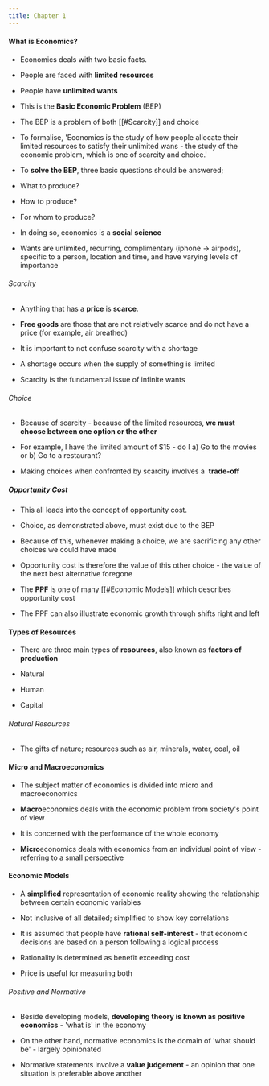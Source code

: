 ```yaml
---
title: Chapter 1
---
```

#### What is Economics?

- Economics deals with two basic facts.

- People are faced with **limited resources**

- People have **unlimited wants**

- This is the **Basic Economic Problem** (BEP)

- The BEP is a problem of both [[#Scarcity]] and choice

- To formalise, 'Economics is the study of how people allocate their limited resources to satisfy their unlimited wans - the study of the economic problem, which is one of scarcity and choice.'

- To **solve the BEP**, three basic questions should be answered;

- What to produce?

- How to produce?

- For whom to produce?

- In doing so, economics is a **social science**

- Wants are unlimited, recurring, complimentary (iphone -> airpods), specific to a person, location and time, and have varying levels of importance

###### Scarcity

- Anything that has a **price** is **scarce**.

- **Free goods** are those that are not relatively scarce and do not have a price (for example, air breathed)

- It is important to not confuse scarcity with a shortage

- A shortage occurs when the supply of something is limited

- Scarcity is the fundamental issue of infinite wants

###### Choice

- Because of scarcity - because of the limited resources, **we must choose between one option or the other**

- For example, I have the limited amount of $15 - do I
	a) Go to the movies or
	b) Go to a restaurant?

- Making choices when confronted by scarcity involves a  **trade-off**

##### Opportunity Cost

- This all leads into the concept of opportunity cost.

- Choice, as demonstrated above, must exist due to the BEP

- Because of this, whenever making a choice, we are sacrificing any other choices we could have made

- Opportunity cost is therefore the value of this other choice - the value of the next best alternative foregone

- The **PPF** is one of many [[#Economic Models]] which describes opportunity cost

- The PPF can also illustrate economic growth through shifts right and left

#### Types of Resources

- There are three main types of **resources**, also known as **factors of production**

- Natural

- Human

- Capital

###### Natural Resources

- The gifts of nature; resources such as air, minerals, water, coal, oil

#### Micro and Macroeconomics

- The subject matter of economics is divided into micro and macroeconomics

- **Macro**economics deals with the economic problem from society's point of view

- It is concerned with the performance of the whole economy

- **Micro**economics deals with economics from an individual point of view - referring to a small perspective

#### Economic Models

- A **simplified** representation of economic reality showing the relationship between certain economic variables

- Not inclusive of all detailed; simplified to show key correlations

- It is assumed that people have **rational self-interest** - that economic decisions are based on a person following a logical process

- Rationality is determined as benefit exceeding cost

- Price is useful for measuring both

###### Positive and Normative

- Beside developing models, **developing theory is known as positive economics** - 'what is' in the economy

- On the other hand, normative economics is the domain of 'what should be' - largely opinionated

- Normative statements involve a **value judgement** - an opinion that one situation is preferable above another